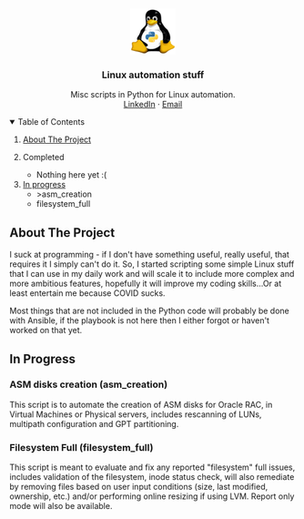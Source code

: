 <!-- README TEMPLATE FROM https://github.com/othneildrew/Best-README-Template -->
<!-- PROJECT LOGO -->
<br />
<p align="center">
  <a href="https://github.com/youstrollin/linux_automation">
    <img src="images/tux-python.png" alt="Logo" width="80" height="80">
  </a>

  <h3 align="center">Linux automation stuff</h3>

  <p align="center">
    Misc scripts in Python for Linux automation.
    <br />
    <a href="https://www.linkedin.com/in/eduardo-amma-5b8a9831">LinkedIn</a>
    ·
    <a href="mailto:eduardoamma@gmail.com">Email</a>
  </p>
</p>


<!-- TABLE OF CONTENTS -->
<details open="open">
  <summary>Table of Contents</summary>
  <ol>
    <li>
      <a href="#about-the-project">About The Project</a>
    </li>
    <li>
      <p><a>Completed</a>
      <ul>
        <li><a>Nothing here yet :(</a></li>
      </ul>
    </li>
    <li>
      <a href="#in-progress">In progress</a>
      <ul>
        <li>>asm_creation</li>
        <li>filesystem_full</li>
      </ul>
    </li>
</details>

<!-- ABOUT THE PROJECT -->
## About The Project

I suck at programming - if I don't have something useful, really useful, that requires it I simply can't do it. So, I started scripting some simple Linux stuff that I can use in my daily work and will scale it to include more complex and more ambitious features, hopefully it will improve my coding skills...Or at least entertain me because COVID sucks.

Most things that are not included in the Python code will probably be done with Ansible, if the playbook is not here then I either forgot or haven't worked on that yet.

## In Progress

### ASM disks creation (asm_creation)

This script is to automate the creation of ASM disks for Oracle RAC, in Virtual Machines or Physical servers, includes rescanning of LUNs, multipath configuration and GPT partitioning.

### Filesystem Full (filesystem_full)

This script is meant to evaluate and fix any reported "filesystem" full issues, includes validation of the filesystem, inode status check, will also remediate by removing files based on user input conditions (size, last modified, ownership, etc.) and/or performing online resizing if using LVM. Report only mode will also be available.